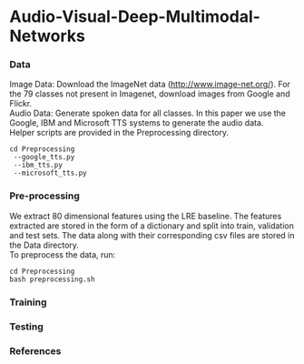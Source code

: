 # Audio-Visual-Deep-Multimodal-Networks


### Data

Image Data: Download the ImageNet data (http://www.image-net.org/). For the 79 classes not present in Imagenet, download images from Google and Flickr.  </br>
Audio Data: Generate spoken data for all classes. In this paper we use the Google, IBM and Microsoft TTS systems to generate the audio data. </br>
Helper scripts are provided in the Preprocessing directory.</br>
```
cd Preprocessing
 --google_tts.py 
 --ibm_tts.py 
 --microsoft_tts.py
 ```

### Pre-processing

We extract 80 dimensional features using the LRE baseline. The features extracted are stored in the form of a dictionary and split into train, validation and test sets. The data along with their corresponding csv files are stored in the Data directory.</br>
To preprocess the data, run:</br>
```
cd Preprocessing
bash preprocessing.sh
```


### Training


### Testing

### References
